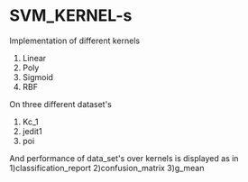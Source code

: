 # SVM_KERNEL-s
Implementation of different kernels
1) Linear
2) Poly
3) Sigmoid
4) RBF

On three different dataset's
1) Kc_1
2) jedit1
3) poi

And performance of data_set's over kernels is displayed as in
1)classification_report 
2)confusion_matrix
3)g_mean
